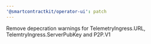 ```yaml
---
'@smartcontractkit/operator-ui': patch
---
```


Remove depecration warnings for TelemetryIngress.URL, TelemtryIngress.ServerPubKey and P2P.V1
